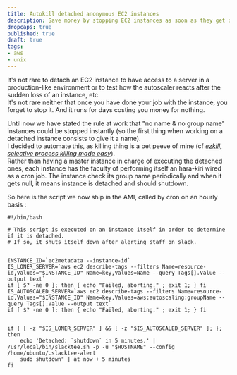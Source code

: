 ```yaml
---
title: Autokill detached anonymous EC2 instances 
description: Save money by stopping EC2 instances as soon as they get detached from autoscaler
dropcaps: true
published: true
draft: true
tags:
- aws
- unix
---
```

It's not rare to detach an EC2 instance to have access to a server in a production-like environment
or to test how the autoscaler reacts after the sudden loss of an instance, etc.  
It's not rare neither that once you have done your job with the instance, you forget to stop it.
And it runs for days costing you money for nothing.

Until now we have stated the rule at work that "no name & no group name" instances could be stopped 
instantly (so the first thing when working on a detached instance consists to give it a name).  
I decided to automate this, as killing thing is a pet peeve of mine (cf _[ezkill, selective process killing made easy](http://kray.me/2017/03/ezkill-kill-process/)_).  
Rather than having a master instance in charge of executing the detached ones, each instance has 
the faculty of performing itself an hara-kiri wired as a cron job. The instance check its group 
name periodically and when it gets null, it means instance is detached and should shutdown.

So here is the script we now ship in the AMI, called by cron on an hourly basis :

~~~
#!/bin/bash

# This script is executed on an instance itself in order to determine if it is detached.
# If so, it shuts itself down after alerting staff on slack.


INSTANCE_ID=`ec2metadata --instance-id`
IS_LONER_SERVER=`aws ec2 describe-tags --filters Name=resource-id,Values="$INSTANCE_ID" Name=key,Values=Name --query Tags[].Value --output text`
if [ $? -ne 0 ]; then { echo "Failed, aborting." ; exit 1; } fi
IS_AUTOSCALED_SERVER=`aws ec2 describe-tags --filters Name=resource-id,Values="$INSTANCE_ID" Name=key,Values=aws:autoscaling:groupName --query Tags[].Value --output text`
if [ $? -ne 0 ]; then { echo "Failed, aborting." ; exit 1; } fi


if { [ -z "$IS_LONER_SERVER" ] && [ -z "$IS_AUTOSCALED_SERVER" ]; }; then
    echo 'Detached: `shutdown` in 5 minutes.' | /usr/local/bin/slacktee.sh -p -u "$HOSTNAME" --config /home/ubuntu/.slacktee-alert
    sudo shutdown" | at now + 5 minutes
fi
~~~

